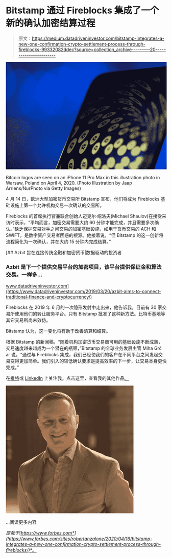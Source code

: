 # Bitstamp 通过 Fireblocks 集成了一个新的确认加密结算过程

> 原文：<https://medium.datadriveninvestor.com/bitstamp-integrates-a-new-one-confirmation-crypto-settlement-process-through-fireblocks-99332082ddec?source=collection_archive---------20----------------------->

![](img/5135f3a384541627aa7739873892de6f.png)

Bitcoin logos are seen on an iPhone 11 Pro Max in this illustration photo in Warsaw, Poland on April 4, 2020\. (Photo Illustration by Jaap Arriens/NurPhoto via Getty Images)

4 月 14 日，欧洲大型加密货币交易所 Bitstamp 宣布，他们将成为 Fireblocks 基础设施上第一个允许机构交易一次确认的交易所。

Fireblocks 的首席执行官兼联合创始人迈克尔·绍洛夫(Michael Shaulov)在接受采访时表示，“平均而言，加密交易需要大约 60 分钟才能完成，并且需要多次确认。”缺乏保护交易对手之间交易的加密基础设施，如用于货币交易的 ACH 和 SWIFT，是数字资产交易者困惑的根源。他接着说，“但 Bitstamp 的这一创新将流程简化为一次确认，并在大约 15 分钟内完成结算。”

[](https://www.datadriveninvestor.com/2019/03/20/azbit-aims-to-connect-traditional-finance-and-cryptocurrency/) [## Azbit 旨在连接传统金融和加密货币|数据驱动的投资者

### Azbit 是下一个提供交易平台的加密项目，该平台提供保证金和算法交易。一样多…

www.datadriveninvestor.com](https://www.datadriveninvestor.com/2019/03/20/azbit-aims-to-connect-traditional-finance-and-cryptocurrency/) 

Fireblocks 在 2019 年 6 月的一次隐形发射中走出来，他告诉我，目前有 30 家交易所使用他们的转让服务平台。只有 Bitstamp 批准了这种新方法。比特币基地等其它交易所尚未效仿。

Bitstamp 认为，这一变化将有助于改善清算和结算。

根据 Bitstamp 的新闻稿，“随着机构加密货币交易商可用的基础设施不断成熟，交易速度越来越成为一个潜在的瓶颈，”Bitstamp 的全球业务发展主管 Miha Grč ar 说，“通过与 Fireblocks 集成，我们已经使我们的客户在不同平台之间发起交易变得更加简单。我们引入的较低确认要求是提高效率的下一步，让交易本身更快完成。”

在[推特](https://www.twitter.com/@robertanzalon15)或 [LinkedIn](https://www.linkedin.com/in/robertanzalonejr/) 上关注我。点击这里，查看我的其他作品[。](https://medium.com/@ranzalonejr)

![](img/7059aee0d6af0b268b4a8881961afce8.png)

…阅读更多内容

*原载于*[*https://www.forbes.com*](https://www.forbes.com/sites/robertanzalone/2020/04/16/bitstamp-integrates-a-new-one-confirmation-crypto-settlement-process-through-fireblocks/)*。*